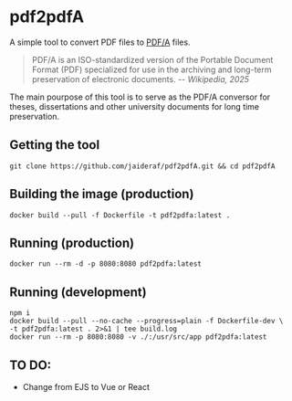 # pdf2pdfA

A simple tool to convert PDF files to [PDF/A](https://en.wikipedia.org/wiki/PDF/A) files.

> PDF/A is an ISO-standardized version of the Portable Document Format (PDF) specialized for use in the archiving and long-term preservation of electronic documents. -- <cite>Wikipedia, 2025</cite>

The main pourpose of this tool is to serve as the PDF/A  conversor for theses, dissertations and other university documents for long time preservation.

## Getting the tool
```shell
git clone https://github.com/jaideraf/pdf2pdfA.git && cd pdf2pdfA
```

## Building the image (production)
```shell
docker build --pull -f Dockerfile -t pdf2pdfa:latest .
```

## Running (production)
```shell
docker run --rm -d -p 8080:8080 pdf2pdfa:latest
```

## Running (development)
```shell
npm i
docker build --pull --no-cache --progress=plain -f Dockerfile-dev \
-t pdf2pdfa:latest . 2>&1 | tee build.log
docker run --rm -p 8080:8080 -v ./:/usr/src/app pdf2pdfa:latest
```

## TO DO:
- Change from EJS to Vue or React


